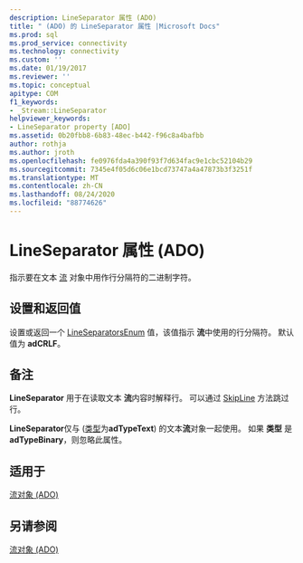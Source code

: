 ```yaml
---
description: LineSeparator 属性 (ADO)
title: " (ADO) 的 LineSeparator 属性 |Microsoft Docs"
ms.prod: sql
ms.prod_service: connectivity
ms.technology: connectivity
ms.custom: ''
ms.date: 01/19/2017
ms.reviewer: ''
ms.topic: conceptual
apitype: COM
f1_keywords:
- _Stream::LineSeparator
helpviewer_keywords:
- LineSeparator property [ADO]
ms.assetid: 0b20fbb8-6b83-48ec-b442-f96c8a4bafbb
author: rothja
ms.author: jroth
ms.openlocfilehash: fe0976fda4a390f93f7d634fac9e1cbc52104b29
ms.sourcegitcommit: 7345e4f05d6c06e1bcd73747a4a47873b3f3251f
ms.translationtype: MT
ms.contentlocale: zh-CN
ms.lasthandoff: 08/24/2020
ms.locfileid: "88774626"
---
```

# <a name="lineseparator-property-ado"></a>LineSeparator 属性 (ADO)
指示要在文本 [流](./stream-object-ado.md) 对象中用作行分隔符的二进制字符。  
  
## <a name="settings-and-return-values"></a>设置和返回值  
 设置或返回一个 [LineSeparatorsEnum](./lineseparatorsenum.md) 值，该值指示 **流**中使用的行分隔符。 默认值为 **adCRLF**。  
  
## <a name="remarks"></a>备注  
 **LineSeparator** 用于在读取文本 **流**内容时解释行。 可以通过 [SkipLine](./skipline-method.md) 方法跳过行。  
  
 **LineSeparator**仅与 ([类型](./type-property-ado-stream.md)为**adTypeText**) 的文本**流**对象一起使用。 如果 **类型** 是 **adTypeBinary**，则忽略此属性。  
  
## <a name="applies-to"></a>适用于  
 [流对象 (ADO)](./stream-object-ado.md)  
  
## <a name="see-also"></a>另请参阅  
 [流对象 (ADO)](./stream-object-ado.md)